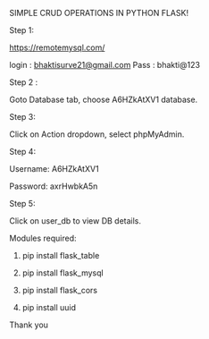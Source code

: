 SIMPLE CRUD OPERATIONS IN PYTHON FLASK!

Step 1:

https://remotemysql.com/

login : bhaktisurve21@gmail.com
Pass : bhakti@123

Step 2 :

Goto Database tab, choose A6HZkAtXV1 database.

Step 3:

Click on Action dropdown, select phpMyAdmin.

Step 4:

Username: A6HZkAtXV1

Password: axrHwbkA5n

Step 5:

Click on user_db to view DB details.


Modules required:

1. pip install flask_table

2. pip install flask_mysql

3. pip install flask_cors

4. pip install uuid


Thank you